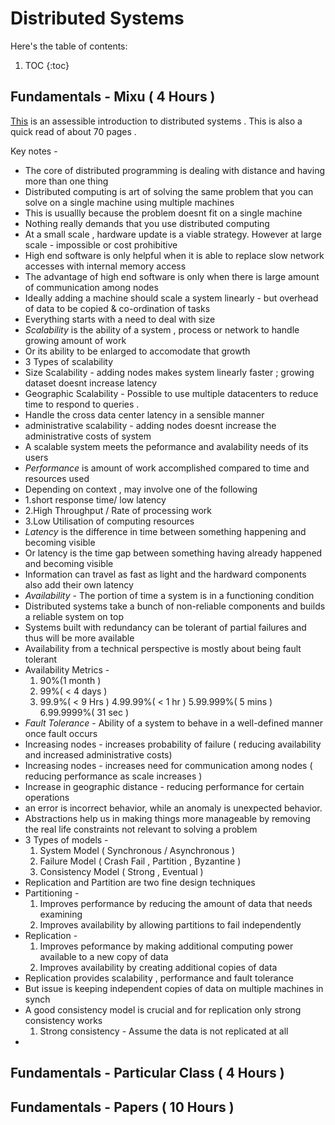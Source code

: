 # Distributed Systems

Here's the table of contents:

1. TOC
{:toc}

## Fundamentals - Mixu ( 4 Hours )
[This](http://book.mixu.net/distsys/ebook.html) is an assessible introduction to distributed systems . This is also a quick read of about 70 pages . 

Key notes -
- The core of distributed programming is dealing with distance and having more than one thing
- Distributed computing is art of solving the same problem that you can solve on a single machine using multiple machines
- This is usuallly because the problem doesnt fit on a single machine 
- Nothing really demands that you use distributed computing
- At a small scale , hardware update is a viable strategy. However at large scale - impossible or cost prohibitive
- High end software is only helpful when it is able to replace slow network accesses with internal memory access
- The advantage of high end software is only when there is large amount of communication among nodes
- Ideally adding a machine should scale a system linearly - but overhead of data to be copied & co-ordination of tasks
- Everything starts with a need to deal with size 
- *Scalability* is the ability of a system , process or network to handle growing amount of work
- Or its ability to be enlarged to accomodate that growth
- 3 Types of scalability 
- Size Scalability - adding nodes makes system linearly faster ; growing dataset doesnt increase latency
- Geographic Scalability - Possible to use multiple datacenters to reduce time to respond to queries . 
- Handle the cross data center latency in a sensible manner 
- administrative scalability - adding nodes doesnt increase the administrative costs of system 
- A scalable system meets the peformance and avalability needs of its users 
- *Performance* is amount of work accomplished compared to time and resources used 
- Depending on context , may involve one of the following 
- 1.short response time/ low latency
- 2.High Throughput / Rate of processing work 
- 3.Low Utilisation of computing resources 
- *Latency* is the difference in time between something happening and becoming visible 
- Or latency is the time gap between something having already happened and becoming visible 
- Information can travel as fast as light and the hardward components also add their own latency 
- *Availability* - The portion of time a system is in a functioning condition 
- Distributed systems take a bunch of non-reliable components and builds a reliable system on top 
- Systems built with redundancy can be tolerant of partial failures and thus will be more available 
- Availability from a technical perspective is mostly about being fault tolerant 
- Availability Metrics -
  1. 90%(1 month ) 
  2. 99%( < 4 days )
  3. 99.9%( < 9 Hrs ) 
  4.99.99%( < 1 hr ) 
  5.99.999%( 5 mins ) 
  6.99.9999%( 31 sec )
- *Fault Tolerance* - Ability of a system to behave in a well-defined manner once fault occurs
- Increasing nodes - increases probability of failure ( reducing availability and increased administrative costs)
- Increasing nodes - increases need for communication among nodes ( reducing performance as scale increases )
- Increase in geographic distance - reducing performance for certain operations 
- an error is incorrect behavior, while an anomaly is unexpected behavior.
- Abstractions help us in making things more manageable by removing the real life constraints not relevant to solving a problem
- 3 Types of models -
  1. System Model ( Synchronous / Asynchronous )
  2. Failure Model ( Crash Fail , Partition , Byzantine )
  3. Consistency Model ( Strong , Eventual )
- Replication and Partition are two fine design techniques
- Partitioning  -
    1. Improves performance by reducing the amount of data that needs examining
    2. Improves availability by allowing partitions to fail independently 
- Replication -
    1. Improves peformance by making additional computing power available to a new copy of data 
    2. Improves availability by creating additional copies of data 
- Replication provides scalability , performance and fault tolerance 
- But issue is keeping independent copies of data on multiple machines in synch
- A good consistency model is crucial and for replication only strong consistency works
   1. Strong consistency - Assume the data is not replicated at all 
-  


## Fundamentals - Particular Class ( 4 Hours )
## Fundamentals - Papers ( 10 Hours )

